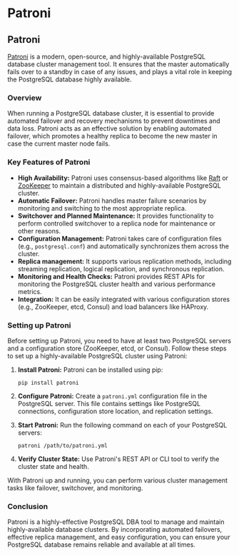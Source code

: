 # Patroni

## Patroni

[Patroni](https://github.com/zalando/patroni) is a modern, open-source, and highly-available PostgreSQL database cluster management tool. It ensures that the master automatically fails over to a standby in case of any issues, and plays a vital role in keeping the PostgreSQL database highly available.

### Overview

When running a PostgreSQL database cluster, it is essential to provide automated failover and recovery mechanisms to prevent downtimes and data loss. Patroni acts as an effective solution by enabling automated failover, which promotes a healthy replica to become the new master in case the current master node fails.

### Key Features of Patroni

* **High Availability:** Patroni uses consensus-based algorithms like [Raft](https://raft.github.io/) or [ZooKeeper](https://zookeeper.apache.org/) to maintain a distributed and highly-available PostgreSQL cluster.
* **Automatic Failover:** Patroni handles master failure scenarios by monitoring and switching to the most appropriate replica.
* **Switchover and Planned Maintenance:** It provides functionality to perform controlled switchover to a replica node for maintenance or other reasons.
* **Configuration Management:** Patroni takes care of configuration files (e.g., `postgresql.conf`) and automatically synchronizes them across the cluster.
* **Replica management:** It supports various replication methods, including streaming replication, logical replication, and synchronous replication.
* **Monitoring and Health Checks:** Patroni provides REST APIs for monitoring the PostgreSQL cluster health and various performance metrics.
* **Integration:** It can be easily integrated with various configuration stores (e.g., ZooKeeper, etcd, Consul) and load balancers like HAProxy.

### Setting up Patroni

Before setting up Patroni, you need to have at least two PostgreSQL servers and a configuration store (ZooKeeper, etcd, or Consul). Follow these steps to set up a highly-available PostgreSQL cluster using Patroni:

1. **Install Patroni:** Patroni can be installed using pip:

   ```
   pip install patroni
   ```
   
2. **Configure Patroni:** Create a `patroni.yml` configuration file in the PostgreSQL server. This file contains settings like PostgreSQL connections, configuration store location, and replication settings.

3. **Start Patroni:** Run the following command on each of your PostgreSQL servers:

   ```
   patroni /path/to/patroni.yml
   ```
   
4. **Verify Cluster State:** Use Patroni's REST API or CLI tool to verify the cluster state and health.

With Patroni up and running, you can perform various cluster management tasks like failover, switchover, and monitoring.

### Conclusion

Patroni is a highly-effective PostgreSQL DBA tool to manage and maintain highly-available database clusters. By incorporating automated failovers, effective replica management, and easy configuration, you can ensure your PostgreSQL database remains reliable and available at all times.